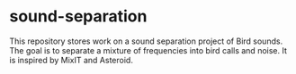 # sound-separation
This repository stores work on a sound separation project of Bird sounds. 
The goal is to separate a mixture of frequencies into bird calls and noise. 
It is inspired by MixIT and Asteroid.
